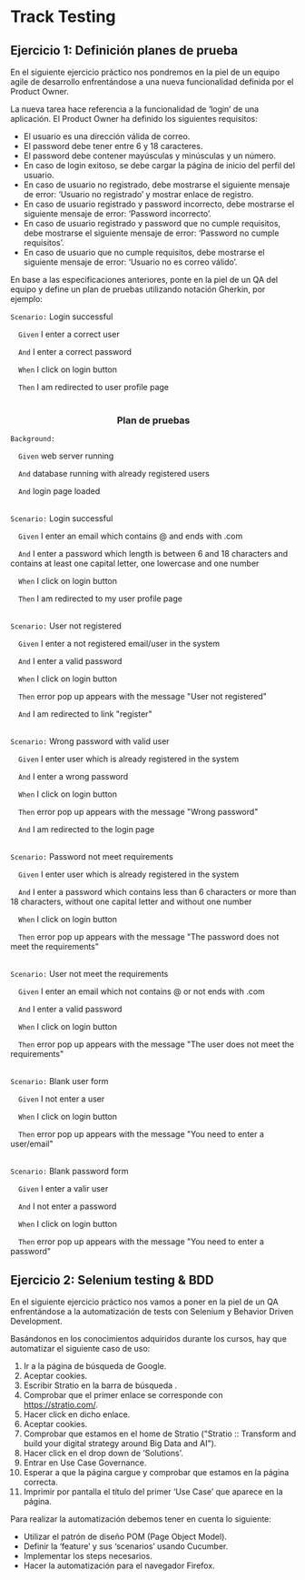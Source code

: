 # Track Testing

## Ejercicio 1: Definición planes de prueba

En el siguiente ejercicio práctico nos pondremos en la piel de un equipo agile de desarrollo enfrentándose a una nueva
funcionalidad definida por el Product Owner.

La nueva tarea hace referencia a la funcionalidad de ‘login’ de una aplicación. El Product Owner ha definido los
siguientes requisitos:

- El usuario es una dirección válida de correo.
- El password debe tener entre 6 y 18 caracteres.
- El password debe contener mayúsculas y minúsculas y un número.
- En caso de login exitoso, se debe cargar la página de inicio del perfil del usuario.
- En caso de usuario no registrado, debe mostrarse el siguiente mensaje de error: ‘Usuario no registrado’ y mostrar
  enlace de registro.
- En caso de usuario registrado y password incorrecto, debe mostrarse el siguiente mensaje de error: ‘Password
  incorrecto’.
- En caso de usuario registrado y password que no cumple requisitos, debe mostrarse el siguiente mensaje de error:
  ‘Password no cumple requisitos’.
- En caso de usuario que no cumple requisitos, debe mostrarse el siguiente mensaje de error: ‘Usuario no es correo
  válido’.

En base a las especificaciones anteriores, ponte en la piel de un QA del equipo y define un plan de pruebas utilizando
notación Gherkin, por ejemplo:

`Scenario:` Login successful

&emsp;`Given` I enter a correct user

&emsp;`And` I enter a correct password

&emsp;`When` I click on login button

&emsp;`Then` I am redirected to user profile page
<br></br>

### <center>Plan de pruebas

`Background:`

&emsp;`Given` web server running

&emsp;`And` database running with already registered users

&emsp;`And` login page loaded
<br></br>

`Scenario:` Login successful

&emsp;`Given` I enter an email which contains @ and ends with .com

&emsp;`And` I enter a password which length is between 6 and 18 characters and contains at least one capital letter, one
lowercase and one number

&emsp;`When` I click on login button

&emsp;`Then` I am redirected to my user profile page
<br></br>

`Scenario:` User not registered

&emsp;`Given` I enter a not registered email/user in the system

&emsp;`And` I enter a valid password

&emsp;`When` I click on login button

&emsp;`Then` error pop up appears with the message "User not registered"

&emsp;`And` I am redirected to link "register"
<br></br>

`Scenario:` Wrong password with valid user

&emsp;`Given` I enter user which is already registered in the system

&emsp;`And` I enter a wrong password

&emsp;`When` I click on login button

&emsp;`Then` error pop up appears with the message "Wrong password"

&emsp;`And` I am redirected to the login page
<br></br>

`Scenario:` Password not meet requirements

&emsp;`Given` I enter user which is already registered in the system

&emsp;`And` I enter a password which contains less than 6 characters or more than 18 characters, without one capital
letter and without one number

&emsp;`When` I click on login button

&emsp;`Then` error pop up appears with the message "The password does not meet the requirements"
<br></br>

`Scenario:` User not meet the requirements

&emsp;`Given` I enter an email which not contains @ or not ends with .com

&emsp;`And` I enter a valid password

&emsp;`When` I click on login button

&emsp;`Then` error pop up appears with the message "The user does not meet the requirements"
<br></br>

`Scenario:` Blank user form

&emsp;`Given` I not enter a user

&emsp;`When` I click on login button

&emsp;`Then` error pop up appears with the message "You need to enter a user/email"
<br></br>

`Scenario:` Blank password form

&emsp;`Given` I enter a valir user

&emsp;`And` I not enter a password

&emsp;`When` I click on login button

&emsp;`Then` error pop up appears with the message "You need to enter a password"

## Ejercicio 2: Selenium testing & BDD

En el siguiente ejercicio práctico nos vamos a poner en la piel de un QA enfrentándose a la automatización de tests con
Selenium y Behavior Driven Development.

Basándonos en los conocimientos adquiridos durante los cursos, hay que automatizar el siguiente caso de uso:

1. Ir a la página de búsqueda de Google.
2. Aceptar cookies.
3. Escribir Stratio en la barra de búsqueda .
4. Comprobar que el primer enlace se corresponde con https://stratio.com/.
5. Hacer click en dicho enlace.
6. Aceptar cookies.
7. Comprobar que estamos en el home de Stratio ("Stratio :: Transform and build your digital strategy around Big Data
   and AI").
8. Hacer click en el drop down de ‘Solutions’.
9. Entrar en Use Case Governance.
10. Esperar a que la página cargue y comprobar que estamos en la página correcta.
11. Imprimir por pantalla el título del primer ‘Use Case’ que aparece en la página.

Para realizar la automatización debemos tener en cuenta lo siguiente:

- Utilizar el patrón de diseño POM (Page Object Model).
- Definir la ‘feature’ y sus ‘scenarios’ usando Cucumber.
- Implementar los steps necesarios.
- Hacer la automatización para el navegador Firefox.
